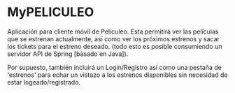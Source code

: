 # MyPELICULEO

Aplicación para cliente móvil de Peliculeo. Esta permitirá ver las películas
que se estrenan actualmente, así como ver los próximos estrenos y sacar
los tickets para el estreno deseado.
(todo esto es posible consumiendo un servidor API de Spring [basado en Java]).

Por supuesto, también incluirá un Login/Registro así como una pestaña de 'estrenos' para
echar un vistazo a los estrenos disponibles sin necesidad de estar logeado/registrado.
